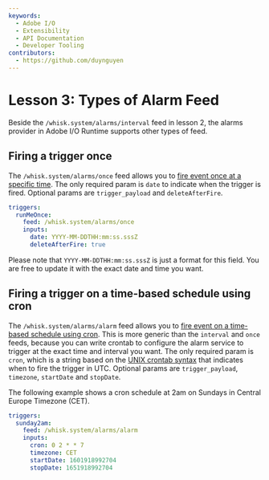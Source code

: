 ```yaml
---
keywords:
  - Adobe I/O
  - Extensibility
  - API Documentation
  - Developer Tooling
contributors: 
  - https://github.com/duynguyen 
---
```


# Lesson 3: Types of Alarm Feed

Beside the `/whisk.system/alarms/interval` feed in lesson 2, the alarms provider in Adobe I/O Runtime supports other types of feed.

## Firing a trigger once

The `/whisk.system/alarms/once` feed allows you to [fire event once at a specific time](https://github.com/apache/openwhisk-package-alarms#firing-a-trigger-event-once). The only required param is `date` to indicate when the trigger is fired. Optional params are `trigger_payload` and `deleteAfterFire`.

```yaml
triggers:
  runMeOnce:
    feed: /whisk.system/alarms/once
    inputs: 
      date: YYYY-MM-DDTHH:mm:ss.sssZ
      deleteAfterFire: true
```

Please note that `YYYY-MM-DDTHH:mm:ss.sssZ` is just a format for this field. You are free to update it with the exact date and time you want.

## Firing a trigger on a time-based schedule using cron

The `/whisk.system/alarms/alarm` feed allows you to [fire event on a time-based schedule using cron](https://github.com/apache/openwhisk-package-alarms#firing-a-trigger-on-a-time-based-schedule-using-cron). This is more generic than the `interval` and `once` feeds, because you can write crontab to configure the alarm service to trigger at the exact time and interval you want. The only required param is `cron`, which is a string based on the [UNIX crontab syntax](http://crontab.org) that indicates when to fire the trigger in UTC. Optional params are `trigger_payload`, `timezone`, `startDate` and `stopDate`. 

The following example shows a cron schedule at 2am on Sundays in Central Europe Timezone (CET).

```yaml
triggers:
  sunday2am:
    feed: /whisk.system/alarms/alarm
    inputs: 
      cron: 0 2 * * 7
      timezone: CET
      startDate: 1601918992704
      stopDate: 1651918992704
```

